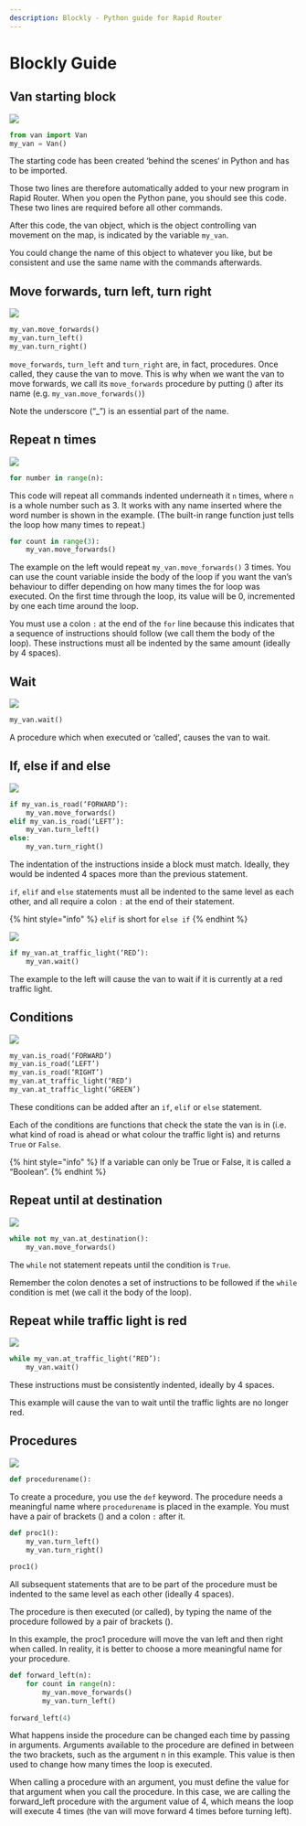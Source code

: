 ```yaml
---
description: Blockly - Python guide for Rapid Router
---
```


# Blockly Guide

## Van starting block

![](<../.gitbook/assets/Screenshot 2021-05-28 at 11.43.56.png>)

```python
from van import Van
my_van = Van()
```

The starting code has been created ‘behind the scenes‘ in Python and has to be imported.

Those two lines are therefore automatically added to your new program in Rapid Router. When you open the Python pane, you should see this code. These two lines are required before all other commands.

After this code, the van object, which is the object controlling van movement on the map, is indicated by the variable `my_van`.

You could change the name of this object to whatever you like, but be consistent and use the same name with the commands afterwards.

## Move forwards, turn left, turn right

![](<../.gitbook/assets/Screenshot 2021-05-28 at 11.53.22 (1).png>)

```python
my_van.move_forwards()
my_van.turn_left()
my_van.turn_right()
```

`move_forwards`, `turn_left` and `turn_right` are, in fact, procedures. Once called, they cause the van to move. This is why when we want the van to move forwards, we call its `move_forwards` procedure by putting () after its name (e.g. `my_van.move_forwards()`)

Note the underscore (“\_”) is an essential part of the name.

## Repeat n times

![](<../.gitbook/assets/Screenshot 2021-05-28 at 11.57.54.png>)

```python
for number in range(n):
```

This code will repeat all commands indented underneath it `n` times, where `n` is a whole number such as 3. It works with any name inserted where the word number is shown in the example. (The built-in range function just tells the loop how many times to repeat.)

```python
for count in range(3):
    my_van.move_forwards()
```

The example on the left would repeat `my_van.move_forwards()` 3 times. You can use the count variable inside the body of the loop if you want the van’s behaviour to differ depending on how many times the for loop was executed. On the first time through the loop, its value will be 0, incremented by one each time around the loop.

You must use a colon `:` at the end of the `for` line because this indicates that a sequence of instructions should follow (we call them the body of the loop). These instructions must all be indented by the same amount (ideally by 4 spaces).

## Wait

![](<../.gitbook/assets/Screenshot 2021-05-28 at 12.08.17.png>)

```python
my_van.wait()
```

A procedure which when executed or ‘called’, causes the van to wait.

## If, else if and else

![](<../.gitbook/assets/Screenshot 2021-05-28 at 12.26.47 (1).png>)

```python
if my_van.is_road(‘FORWARD’):
    my_van.move_forwards()
elif my_van.is_road(‘LEFT’):
    my_van.turn_left()
else:
    my_van.turn_right()
```

The indentation of the instructions inside a block must match. Ideally, they would be indented 4 spaces more than the previous statement.

`if`, `elif` and `else` statements must all be indented to the same level as each other, and all require a colon `:` at the end of their statement.

{% hint style="info" %}
`elif` is short for `else if`
{% endhint %}

![](<../.gitbook/assets/Screenshot 2021-05-28 at 12.32.23.png>)

```python
if my_van.at_traffic_light(‘RED’):
    my_van.wait()
```

The example to the left will cause the van to wait if it is currently at a red traffic light.

## Conditions

![](<../.gitbook/assets/Screenshot 2021-05-28 at 16.46.28.png>)

```python
my_van.is_road(‘FORWARD’)
my_van.is_road(‘LEFT’)
my_van.is_road(‘RIGHT’)
my_van.at_traffic_light(‘RED’)
my_van.at_traffic_light(‘GREEN’)
```

These conditions can be added after an `if`, `elif` or `else` statement.

Each of the conditions are functions that check the state the van is in (i.e. what kind of road is ahead or what colour the traffic light is) and returns `True` or `False`.

{% hint style="info" %}
If a variable can only be True or False, it is called a “Boolean”.
{% endhint %}

## Repeat until at destination

![](<../.gitbook/assets/Screenshot 2021-05-28 at 16.53.01.png>)

```python
while not my_van.at_destination():
    my_van.move_forwards()
```

The `while` not statement repeats until the condition is `True`.

Remember the colon denotes a set of instructions to be followed if the `while` condition is met (we call it the body of the loop).

## Repeat while traffic light is red

![](<../.gitbook/assets/Screenshot 2021-05-28 at 16.57.55.png>)

```python
while my_van.at_traffic_light(‘RED’):
    my_van.wait()
```

These instructions must be consistently indented, ideally by 4 spaces.

This example will cause the van to wait until the traffic lights are no longer red.

## Procedures

![](<../.gitbook/assets/Screenshot 2021-05-28 at 17.03.11.png>)

```python
def procedurename():
```

To create a procedure, you use the `def` keyword. The procedure needs a meaningful name where `procedurename` is placed in the example. You must have a pair of brackets () and a colon `:` after it.&#x20;

```python
def proc1():
    my_van.turn_left()
    my_van.turn_right()
    
proc1()
```

All subsequent statements that are to be part of the procedure must be indented to the same level as each other (ideally 4 spaces).

The procedure is then executed (or called), by typing the name of the procedure followed by a pair of brackets ().

In this example, the proc1 procedure will move the van left and then right when called. In reality, it is better to choose a more meaningful name for your procedure.

```python
def forward_left(n):
    for count in range(n):
        my_van.move_forwards()
        my_van.turn_left()
        
forward_left(4)
```

What happens inside the procedure can be changed each time by passing in arguments. Arguments available to the procedure are defined in between the two brackets, such as the argument n in this example. This value is then used to change how many times the loop is executed.

When calling a procedure with an argument, you must define the value for that argument when you call the procedure. In this case, we are calling the forward\_left procedure with the argument value of 4, which means the loop will execute 4 times (the van will move forward 4 times before turning left).

##
